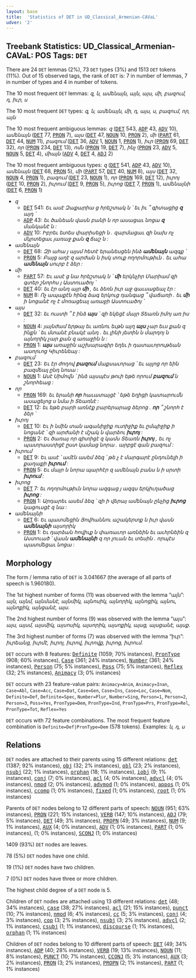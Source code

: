 ```yaml
---
layout: base
title:  'Statistics of DET in UD_Classical_Armenian-CAVaL'
udver: '2'
---
```


## Treebank Statistics: UD_Classical_Armenian-CAVaL: POS Tags: `DET`

There are 24 `DET` lemmas (2%), 73 `DET` types (3%) and 1513 `DET` tokens (11%).
Out of 15 observed tags, the rank of `DET` is: 7 in number of lemmas, 7 in number of types and 4 in number of tokens.

The 10 most frequent `DET` lemmas: <em>զ, ն, ամենայն, այն, այս, մի, բազում, դ, իւր, ս</em>

The 10 most frequent `DET` types:  <em>զ, ն, ամենայն, մի, դ, այս, ս, բազում, որ, այն</em>

The 10 most frequent ambiguous lemmas: <em>զ</em> (<tt><a href="xcl_caval-pos-DET.html">DET</a></tt> 543, <tt><a href="xcl_caval-pos-ADP.html">ADP</a></tt> 43, <tt><a href="xcl_caval-pos-ADV.html">ADV</a></tt> 10), <em>ամենայն</em> (<tt><a href="xcl_caval-pos-DET.html">DET</a></tt> 77, <tt><a href="xcl_caval-pos-PRON.html">PRON</a></tt> 7), <em>այս</em> (<tt><a href="xcl_caval-pos-DET.html">DET</a></tt> 47, <tt><a href="xcl_caval-pos-NOUN.html">NOUN</a></tt> 10, <tt><a href="xcl_caval-pos-PRON.html">PRON</a></tt> 2), <em>մի</em> (<tt><a href="xcl_caval-pos-PART.html">PART</a></tt> 61, <tt><a href="xcl_caval-pos-DET.html">DET</a></tt> 44, <tt><a href="xcl_caval-pos-NUM.html">NUM</a></tt> 11), <em>բազում</em> (<tt><a href="xcl_caval-pos-DET.html">DET</a></tt> 36, <tt><a href="xcl_caval-pos-ADV.html">ADV</a></tt> 1, <tt><a href="xcl_caval-pos-NOUN.html">NOUN</a></tt> 1, <tt><a href="xcl_caval-pos-PRON.html">PRON</a></tt> 1), <em>իւր</em> (<tt><a href="xcl_caval-pos-PRON.html">PRON</a></tt> 69, <tt><a href="xcl_caval-pos-DET.html">DET</a></tt> 32), <em>որ</em> (<tt><a href="xcl_caval-pos-PRON.html">PRON</a></tt> 234, <tt><a href="xcl_caval-pos-DET.html">DET</a></tt> 13), <em>ոմն</em> (<tt><a href="xcl_caval-pos-PRON.html">PRON</a></tt> 19, <tt><a href="xcl_caval-pos-DET.html">DET</a></tt> 7), <em>ինչ</em> (<tt><a href="xcl_caval-pos-PRON.html">PRON</a></tt> 23, <tt><a href="xcl_caval-pos-ADV.html">ADV</a></tt> 5, <tt><a href="xcl_caval-pos-NOUN.html">NOUN</a></tt> 5, <tt><a href="xcl_caval-pos-DET.html">DET</a></tt> 4), <em>միայն</em> (<tt><a href="xcl_caval-pos-ADV.html">ADV</a></tt> 4, <tt><a href="xcl_caval-pos-DET.html">DET</a></tt> 4, <tt><a href="xcl_caval-pos-ADJ.html">ADJ</a></tt> 2)

The 10 most frequent ambiguous types:  <em>զ</em> (<tt><a href="xcl_caval-pos-DET.html">DET</a></tt> 541, <tt><a href="xcl_caval-pos-ADP.html">ADP</a></tt> 43, <tt><a href="xcl_caval-pos-ADV.html">ADV</a></tt> 10), <em>ամենայն</em> (<tt><a href="xcl_caval-pos-DET.html">DET</a></tt> 68, <tt><a href="xcl_caval-pos-PRON.html">PRON</a></tt> 5), <em>մի</em> (<tt><a href="xcl_caval-pos-PART.html">PART</a></tt> 57, <tt><a href="xcl_caval-pos-DET.html">DET</a></tt> 40, <tt><a href="xcl_caval-pos-NUM.html">NUM</a></tt> 8), <em>այս</em> (<tt><a href="xcl_caval-pos-DET.html">DET</a></tt> 32, <tt><a href="xcl_caval-pos-NOUN.html">NOUN</a></tt> 4, <tt><a href="xcl_caval-pos-PRON.html">PRON</a></tt> 1), <em>բազում</em> (<tt><a href="xcl_caval-pos-DET.html">DET</a></tt> 23, <tt><a href="xcl_caval-pos-NOUN.html">NOUN</a></tt> 1), <em>որ</em> (<tt><a href="xcl_caval-pos-PRON.html">PRON</a></tt> 169, <tt><a href="xcl_caval-pos-DET.html">DET</a></tt> 12), <em>իւրոյ</em> (<tt><a href="xcl_caval-pos-DET.html">DET</a></tt> 10, <tt><a href="xcl_caval-pos-PRON.html">PRON</a></tt> 2), <em>իւրում</em> (<tt><a href="xcl_caval-pos-DET.html">DET</a></tt> 9, <tt><a href="xcl_caval-pos-PRON.html">PRON</a></tt> 5), <em>իւրոց</em> (<tt><a href="xcl_caval-pos-DET.html">DET</a></tt> 7, <tt><a href="xcl_caval-pos-PRON.html">PRON</a></tt> 1), <em>ամենայնի</em> (<tt><a href="xcl_caval-pos-DET.html">DET</a></tt> 6, <tt><a href="xcl_caval-pos-PRON.html">PRON</a></tt> 1)


* <em>զ</em>
  * <tt><a href="xcl_caval-pos-DET.html">DET</a></tt> 541: <em>Եւ ասէ Զաքարիա ց հրեշտակ ն ՝ եւ իւ ՞ գիտացից <b>զ</b> այդ ՝</em>
  * <tt><a href="xcl_caval-pos-ADP.html">ADP</a></tt> 43: <em>եւ ծանեան վասն բանի ն որ ասացաւ նոցա <b>զ</b> մանկանէ ն :</em>
  * <tt><a href="xcl_caval-pos-ADV.html">ADV</a></tt> 10: <em>Իբրեւ ետես փարիսեցի ն . զարմացաւ զի նախ ոչ մկրտեցաւ յառաջ քան <b>զ</b> ճաշ ն :</em>
* <em>ամենայն</em>
  * <tt><a href="xcl_caval-pos-DET.html">DET</a></tt> 68: <em>Զի ահա յ այսմ հետէ երանեսցեն ինձ <b>ամենայն</b> ազգք ՝</em>
  * <tt><a href="xcl_caval-pos-PRON.html">PRON</a></tt> 5: <em>Բայց աղէ զ արժան ն իսկ տուք ողորմութիւն . եւ ահա <b>ամենայն</b> սուրբ է ձեր :</em>
* <em>մի</em>
  * <tt><a href="xcl_caval-pos-PART.html">PART</a></tt> 57: <em>Եւ ասէ ց նա հրեշտակ ն ՝ <b>մի</b> երկնչիր Մարիամ զի գտեր շնորհս յ Աստուածոյ ՝</em>
  * <tt><a href="xcl_caval-pos-DET.html">DET</a></tt> 40: <em>եւ էր անդ այր <b>մի</b> , եւ ձեռն իւր աջ գաւսացեալ էր :</em>
  * <tt><a href="xcl_caval-pos-NUM.html">NUM</a></tt> 8: <em>Ոչ ապաքէն հինգ ձագ երկուց դանգաց ՞ վաճառի . եւ <b>մի</b> ի նոցանէ ոչ է մոռացեալ առաջի Աստուածոյ ՝</em>
* <em>այս</em>
  * <tt><a href="xcl_caval-pos-DET.html">DET</a></tt> 32: <em>եւ ուստի ՞ է ինձ <b>այս</b> ՝ զի եկեցէ մայր Տեառն իմոյ առ իս :</em>
  * <tt><a href="xcl_caval-pos-NOUN.html">NOUN</a></tt> 4: <em>յայնժամ երթայ եւ առնու եւթն այղ <b>այս</b> չար եւս քան զ ինքն ՝ եւ մտանէ բնակէ անդ . եւ լինի յետին ն մարդոյ ն այնորիկ չար քան զ առաջին ն :</em>
  * <tt><a href="xcl_caval-pos-PRON.html">PRON</a></tt> 1: <em><b>այս</b> առաջին աշխարագիր եղեւ ի դատաւորութեան ասորւոց Կիւրենեայ :</em>
* <em>բազում</em>
  * <tt><a href="xcl_caval-pos-DET.html">DET</a></tt> 23: <em>Եւ էր ժողով <b>բազում</b> մաքսաւորաց ՝ եւ այլոց որ եին բազմեալ ընդ նոսա :</em>
  * <tt><a href="xcl_caval-pos-NOUN.html">NOUN</a></tt> 1: <em>Ասէ Սիմովն ՝ ինձ այսպէս թուի եթե որում <b>բազում</b> ն շնորհեաց :</em>
* <em>որ</em>
  * <tt><a href="xcl_caval-pos-PRON.html">PRON</a></tt> 169: <em>եւ երանի <b>որ</b> հաւատայցէ ՝ եթե եղիցի կատարումն ասացելոց ս նմա ի Տեառնէ :</em>
  * <tt><a href="xcl_caval-pos-DET.html">DET</a></tt> 12: <em>եւ եթե բարի առնէք բարերարաց ձերոց . <b>որ</b> ՞ շնորհ է ձեր ՝</em>
* <em>իւրոյ</em>
  * <tt><a href="xcl_caval-pos-DET.html">DET</a></tt> 10: <em>Եւ ի նմին տան ագանիջիք ուտիջիք եւ ըմպիջիք ի նոցանէ ՝ զի արժանի է մշակ ն վարձու <b>իւրոյ</b> :</em>
  * <tt><a href="xcl_caval-pos-PRON.html">PRON</a></tt> 2: <em>Եւ ծառայ որ գիտիցէ զ կամս Տեառն <b>իւրոյ</b> , եւ ոչ պատրաստիցէ ըստ կամաց նորա . արբցէ գան բազում :</em>
* <em>իւրում</em>
  * <tt><a href="xcl_caval-pos-DET.html">DET</a></tt> 9: <em>Եւ ասէ ՝ ամէն ասեմ ձեզ ՝ թե չ է մարգարէ ընդունելի ի քաղաքի <b>իւրում</b> :</em>
  * <tt><a href="xcl_caval-pos-PRON.html">PRON</a></tt> 5: <em>Եւ մայր ն նորա պարհէր զ ամենայն բանս ն ի սրտի <b>իւրում</b> :</em>
* <em>իւրոց</em>
  * <tt><a href="xcl_caval-pos-DET.html">DET</a></tt> 7: <em>եւ ողորմութիւն նորա ազգաց յ ազգս երկիւղածաց <b>իւրոց</b> :</em>
  * <tt><a href="xcl_caval-pos-PRON.html">PRON</a></tt> 1: <em>Արդարեւ ասեմ ձեզ ՝ զի ի վերայ ամենայն ընչից <b>իւրոց</b> կացուսցէ զ նա :</em>
* <em>ամենայնի</em>
  * <tt><a href="xcl_caval-pos-DET.html">DET</a></tt> 6: <em>Եւ պատմեցին Յովհաննու աշակերտք ն իւր վասն <b>ամենայնի</b> այսորիկ</em>
  * <tt><a href="xcl_caval-pos-PRON.html">PRON</a></tt> 1: <em>Եւ դարձան հովիւք ն փառաւոր առնեին եւ աւհրնեին զ Աստուած ՝ վասն <b>ամենայնի</b> զ որ լուան եւ տեսին . որպէս պատմեցաւ նոցա :</em>

## Morphology

The form / lemma ratio of `DET` is 3.041667 (the average of all parts of speech is 1.960180).

The 1st highest number of forms (11) was observed with the lemma “այն”: <em>այն, այնմ, այնմանէ, այնմիկ, այնոսիկ, այնորիկ, այնոցիկ, այնու, այնոքիկ, այնցանէ, այս</em>.

The 2nd highest number of forms (9) was observed with the lemma “այս”: <em>այս, այսմ, այսմիկ, այսոսիկ, այսորիկ, այսոքիկ, այսց, այսցանէ, այսք</em>.

The 3rd highest number of forms (7) was observed with the lemma “իւր”: <em>իւրեանց, իւրմէ, իւրոյ, իւրով, իւրովք, իւրոց, իւրում</em>.

`DET` occurs with 8 features: <tt><a href="xcl_caval-feat-Definite.html">Definite</a></tt> (1059; 70% instances), <tt><a href="xcl_caval-feat-PronType.html">PronType</a></tt> (908; 60% instances), <tt><a href="xcl_caval-feat-Case.html">Case</a></tt> (361; 24% instances), <tt><a href="xcl_caval-feat-Number.html">Number</a></tt> (361; 24% instances), <tt><a href="xcl_caval-feat-Person.html">Person</a></tt> (75; 5% instances), <tt><a href="xcl_caval-feat-Poss.html">Poss</a></tt> (75; 5% instances), <tt><a href="xcl_caval-feat-Reflex.html">Reflex</a></tt> (32; 2% instances), <tt><a href="xcl_caval-feat-Animacy.html">Animacy</a></tt> (3; 0% instances)

`DET` occurs with 23 feature-value pairs: `Animacy=Anim`, `Animacy=Inan`, `Case=Abl`, `Case=Acc`, `Case=Dat`, `Case=Gen`, `Case=Ins`, `Case=Loc`, `Case=Nom`, `Definite=Def`, `Definite=Spec`, `Number=Plur`, `Number=Sing`, `Person=1`, `Person=2`, `Person=3`, `Poss=Yes`, `PronType=Dem`, `PronType=Ind`, `PronType=Prs`, `PronType=Rel`, `PronType=Tot`, `Reflex=Yes`

`DET` occurs with 72 feature combinations.
The most frequent feature combination is `Definite=Def|PronType=Dem` (578 tokens).
Examples: <em>ն, դ, ս</em>


## Relations

`DET` nodes are attached to their parents using 15 different relations: <tt><a href="xcl_caval-dep-det.html">det</a></tt> (1387; 92% instances), <tt><a href="xcl_caval-dep-obj.html">obj</a></tt> (32; 2% instances), <tt><a href="xcl_caval-dep-obl.html">obl</a></tt> (23; 2% instances), <tt><a href="xcl_caval-dep-nsubj.html">nsubj</a></tt> (22; 1% instances), <tt><a href="xcl_caval-dep-orphan.html">orphan</a></tt> (18; 1% instances), <tt><a href="xcl_caval-dep-iobj.html">iobj</a></tt> (9; 1% instances), <tt><a href="xcl_caval-dep-conj.html">conj</a></tt> (7; 0% instances), <tt><a href="xcl_caval-dep-acl.html">acl</a></tt> (4; 0% instances), <tt><a href="xcl_caval-dep-advcl.html">advcl</a></tt> (4; 0% instances), <tt><a href="xcl_caval-dep-nmod.html">nmod</a></tt> (2; 0% instances), <tt><a href="xcl_caval-dep-advmod.html">advmod</a></tt> (1; 0% instances), <tt><a href="xcl_caval-dep-appos.html">appos</a></tt> (1; 0% instances), <tt><a href="xcl_caval-dep-ccomp.html">ccomp</a></tt> (1; 0% instances), <tt><a href="xcl_caval-dep-fixed.html">fixed</a></tt> (1; 0% instances), <tt><a href="xcl_caval-dep-root.html">root</a></tt> (1; 0% instances)

Parents of `DET` nodes belong to 12 different parts of speech: <tt><a href="xcl_caval-pos-NOUN.html">NOUN</a></tt> (951; 63% instances), <tt><a href="xcl_caval-pos-PRON.html">PRON</a></tt> (221; 15% instances), <tt><a href="xcl_caval-pos-VERB.html">VERB</a></tt> (147; 10% instances), <tt><a href="xcl_caval-pos-ADJ.html">ADJ</a></tt> (79; 5% instances), <tt><a href="xcl_caval-pos-DET.html">DET</a></tt> (49; 3% instances), <tt><a href="xcl_caval-pos-PROPN.html">PROPN</a></tt> (49; 3% instances), <tt><a href="xcl_caval-pos-NUM.html">NUM</a></tt> (9; 1% instances), <tt><a href="xcl_caval-pos-AUX.html">AUX</a></tt> (4; 0% instances), <tt><a href="xcl_caval-pos-ADV.html">ADV</a></tt> (1; 0% instances), <tt><a href="xcl_caval-pos-PART.html">PART</a></tt> (1; 0% instances),  (1; 0% instances), <tt><a href="xcl_caval-pos-SCONJ.html">SCONJ</a></tt> (1; 0% instances)

1409 (93%) `DET` nodes are leaves.

78 (5%) `DET` nodes have one child.

19 (1%) `DET` nodes have two children.

7 (0%) `DET` nodes have three or more children.

The highest child degree of a `DET` node is 5.

Children of `DET` nodes are attached using 13 different relations: <tt><a href="xcl_caval-dep-det.html">det</a></tt> (48; 34% instances), <tt><a href="xcl_caval-dep-case.html">case</a></tt> (38; 27% instances), <tt><a href="xcl_caval-dep-acl.html">acl</a></tt> (21; 15% instances), <tt><a href="xcl_caval-dep-punct.html">punct</a></tt> (10; 7% instances), <tt><a href="xcl_caval-dep-nmod.html">nmod</a></tt> (6; 4% instances), <tt><a href="xcl_caval-dep-cc.html">cc</a></tt> (5; 3% instances), <tt><a href="xcl_caval-dep-conj.html">conj</a></tt> (4; 3% instances), <tt><a href="xcl_caval-dep-cop.html">cop</a></tt> (3; 2% instances), <tt><a href="xcl_caval-dep-nsubj.html">nsubj</a></tt> (3; 2% instances), <tt><a href="xcl_caval-dep-advcl.html">advcl</a></tt> (2; 1% instances), <tt><a href="xcl_caval-dep-csubj.html">csubj</a></tt> (1; 1% instances), <tt><a href="xcl_caval-dep-discourse.html">discourse</a></tt> (1; 1% instances), <tt><a href="xcl_caval-dep-orphan.html">orphan</a></tt> (1; 1% instances)

Children of `DET` nodes belong to 10 different parts of speech: <tt><a href="xcl_caval-pos-DET.html">DET</a></tt> (49; 34% instances), <tt><a href="xcl_caval-pos-ADP.html">ADP</a></tt> (40; 28% instances), <tt><a href="xcl_caval-pos-VERB.html">VERB</a></tt> (19; 13% instances), <tt><a href="xcl_caval-pos-NOUN.html">NOUN</a></tt> (11; 8% instances), <tt><a href="xcl_caval-pos-PUNCT.html">PUNCT</a></tt> (10; 7% instances), <tt><a href="xcl_caval-pos-CCONJ.html">CCONJ</a></tt> (5; 3% instances), <tt><a href="xcl_caval-pos-AUX.html">AUX</a></tt> (3; 2% instances), <tt><a href="xcl_caval-pos-PRON.html">PRON</a></tt> (3; 2% instances), <tt><a href="xcl_caval-pos-PROPN.html">PROPN</a></tt> (2; 1% instances), <tt><a href="xcl_caval-pos-PART.html">PART</a></tt> (1; 1% instances)

